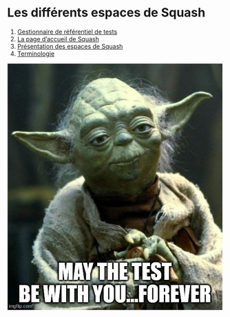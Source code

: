 # Les différents espaces de Squash

1. [Gestionnaire de référentiel de tests](./1.1.1.gestionnaire-referentiel-tests.md)
2. [La page d’accueil de Squash](./1.1.2.page-accueil-squash.md)
3. [Présentation des espaces de Squash](./1.1.3.presentation-espaces.md)
4. [Terminologie](./1.1.4.terminologie.md)

![Yoda](resources/yoda.jpg)

<!--stackedit_data:
eyJoaXN0b3J5IjpbNjc0MjU3OTkxXX0=
-->
